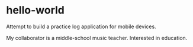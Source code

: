 # hello-world
Attempt to build a practice log application for mobile devices.

My collaborator is a middle-school music teacher. Interested in education.
